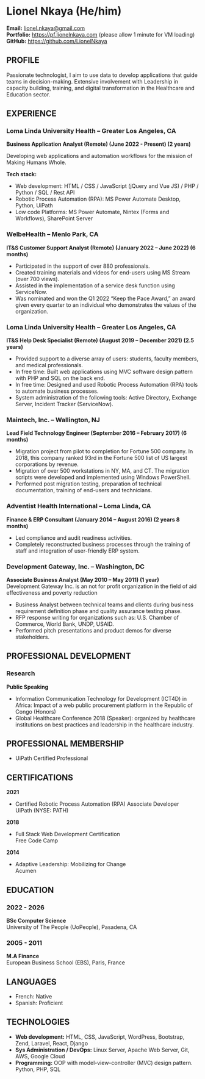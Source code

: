 # Lionel Nkaya (He/him)
**Email:** lionel.nkaya@gmail.com  
**Portfolio:** <a href="https://pf.lionelnkaya.com" target="_blank">https://pf.lionelnkaya.com</a> (please allow 1 minute for VM loading)  
**GitHub:** <a href="https://github.com/LionelNkaya" target="_blank">https://github.com/LionelNkaya</a>

## PROFILE
Passionate technologist, I aim to use data to develop applications that guide teams in decision-making. Extensive involvement with Leadership in capacity building, training, and digital transformation in the Healthcare and Education sector.

## EXPERIENCE

### Loma Linda University Health – Greater Los Angeles, CA
**Business Application Analyst (Remote) (June 2022 - Present) (2 years)**  

Developing web applications and automation workflows for the mission of Making Humans Whole.
  
**Tech stack:**
- Web development: HTML / CSS / JavaScript (jQuery and Vue JS) / PHP / Python / SQL / Rest API
- Robotic Process Automation (RPA): MS Power Automate Desktop, Python, UiPath
- Low code Platforms: MS Power Automate, Nintex (Forms and Workflows), SharePoint Server

### WelbeHealth – Menlo Park, CA
**IT&S Customer Support Analyst (Remote) (January 2022 – June 2022) (6 months)**
- Participated in the support of over 880 professionals.
- Created training materials and videos for end-users using MS Stream (over 700 views).
- Assisted in the implementation of a service desk function using ServiceNow.
- Was nominated and won the Q1 2022 “Keep the Pace Award,” an award given every quarter to an individual who demonstrates the values of the organization.

### Loma Linda University Health – Greater Los Angeles, CA
**IT&S Help Desk Specialist (Remote) (August 2019 – December 2021) (2.5 years)**
- Provided support to a diverse array of users: students, faculty members, and medical professionals.
- In free time: Built web applications using MVC software design pattern with PHP and SQL on the back end.
- In free time: Designed and used Robotic Process Automation (RPA) tools to automate business processes.
- System administration of the following tools: Active Directory, Exchange Server, Incident Tracker (ServiceNow).

### Maintech, Inc. – Wallington, NJ
**Lead Field Technology Engineer (September 2016 – February 2017) (6 months)**
- Migration project from pilot to completion for Fortune 500 company. In 2018, this company ranked 93rd in the Fortune 500 list of US largest corporations by revenue.
- Migration of over 500 workstations in NY, MA, and CT. The migration scripts were developed and implemented using Windows PowerShell.
- Performed post migration testing, preparation of technical documentation, training of end-users and technicians.

### Adventist Health International – Loma Linda, CA
**Finance & ERP Consultant (January 2014 – August 2016) (2 years 8 months)**
- Led compliance and audit readiness activities.
- Completely reconstructed business processes through the training of staff and integration of user-friendly ERP system.

### Development Gateway, Inc. – Washington, DC
**Associate Business Analyst (May 2010 – May 2011) (1 year)**  
Development Gateway Inc. is an not for profit organization in the field of aid effectiveness and poverty reduction
- Business Analyst between technical teams and clients during business requirement definition phase and quality assurance testing phase.
- RFP response writing for organizations such as: U.S. Chamber of Commerce, World Bank, UNDP, USAID.
- Performed pitch presentations and product demos for diverse stakeholders.

## PROFESSIONAL DEVELOPMENT

### Research
**Public Speaking**
- Information Communication Technology for Development (ICT4D) in Africa: Impact of a web public procurement platform in the Republic of Congo (Honors)
- Global Healthcare Conference 2018 (Speaker): organized by healthcare institutions on best practices and leadership in the healthcare industry.

## PROFESSIONAL MEMBERSHIP
- UiPath Certified Professional

## CERTIFICATIONS
**2021**
- Certified Robotic Process Automation (RPA) Associate Developer  
  UiPath (NYSE: PATH)

**2018**
- Full Stack Web Development Certification  
  Free Code Camp

**2014**
- Adaptive Leadership: Mobilizing for Change  
  Acumen

## EDUCATION

### 2022 - 2026
**BSc Computer Science**  
University of The People (UoPeople), Pasadena, CA

### 2005 - 2011
**M.A Finance**  
European Business School (EBS), Paris, France

## LANGUAGES
- French: Native
- Spanish: Proficient

## TECHNOLOGIES
- **Web development:** HTML, CSS, JavaScript, WordPress, Bootstrap, Zend, Laravel, React, Django
- **Sys Administration / DevOps:** Linux Server, Apache Web Server, Git, AWS, Google Cloud
- **Programming:** OOP with model-view-controller (MVC) design pattern. Python, PHP, SQL
